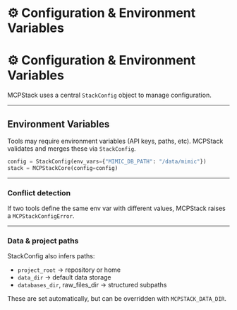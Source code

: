 # ⚙️ Configuration & Environment Variables
# ⚙️ Configuration & Environment Variables

MCPStack uses a central `StackConfig` object to manage configuration.

---

## Environment Variables

Tools may require environment variables (API keys, paths, etc).
MCPStack validates and merges these via `StackConfig`.

```python
config = StackConfig(env_vars={"MIMIC_DB_PATH": "/data/mimic"})
stack = MCPStackCore(config=config)
```

---

### Conflict detection

If two tools define the same env var with different values, MCPStack raises a `MCPStackConfigError`.

---

### Data & project paths

StackConfig also infers paths:

* `project_root` → repository or home
* `data_dir` → default data storage
* `databases_dir`, raw_files_dir → structured subpaths

These are set automatically, but can be overridden with `MCPSTACK_DATA_DIR`.
